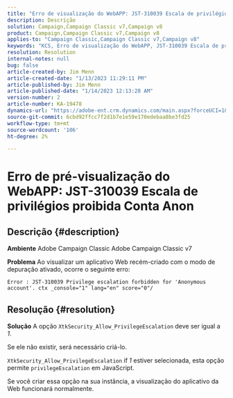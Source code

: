 ```yaml
---
title: "Erro de visualização do WebAPP: JST-310039 Escala de privilégios proibida Conta Anon"
description: Descrição
solution: Campaign,Campaign Classic v7,Campaign v8
product: Campaign,Campaign Classic v7,Campaign v8
applies-to: "Campaign Classic,Campaign Classic v7,Campaign v8"
keywords: "KCS, Erro de visualização do WebAPP, JST-310039 Escala de privilégios proibida para 'Conta anônima'. ctx _console=\"1\" lang=\", ACC, Adobe Campaign Classic, Adobe Campaign Classic v7"
resolution: Resolution
internal-notes: null
bug: false
article-created-by: Jim Menn
article-created-date: "1/13/2023 11:29:11 PM"
article-published-by: Jim Menn
article-published-date: "1/14/2023 12:13:28 AM"
version-number: 2
article-number: KA-19478
dynamics-url: "https://adobe-ent.crm.dynamics.com/main.aspx?forceUCI=1&pagetype=entityrecord&etn=knowledgearticle&id=31556c12-9a93-ed11-aad1-6045bd0065f9"
source-git-commit: 6cbd92ffcc7f2d1b7e1e59e170edebaa8be3fd25
workflow-type: tm+mt
source-wordcount: '106'
ht-degree: 2%

---
```


# Erro de pré-visualização do WebAPP: JST-310039 Escala de privilégios proibida Conta Anon

## Descrição {#description}


<b>Ambiente</b>
Adobe Campaign Classic Adobe Campaign Classic v7

<b>Problema</b>
Ao visualizar um aplicativo Web recém-criado com o modo de depuração ativado, ocorre o seguinte erro:


```
Error : JST-310039 Privilege escalation forbidden for 'Anonymous account'. ctx _console="1" lang="en" score="0"/
```



## Resolução {#resolution}


<b>Solução</b>
A opção `XtkSecurity_Allow_PrivilegeEscalation` deve ser igual a *1*.

Se ele não existir, será necessário criá-lo.

`XtkSecurity_Allow_PrivilegeEscalation` if *1* estiver selecionada, esta opção permite `privilegeEscalation` em JavaScript.

Se você criar essa opção na sua instância, a visualização do aplicativo da Web funcionará normalmente.
